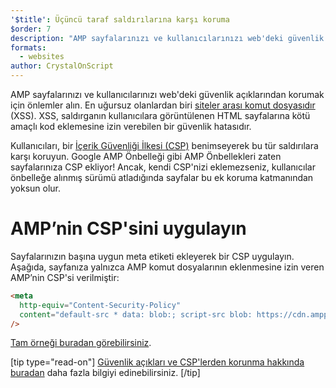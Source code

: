 ```yaml
---
'$title': Üçüncü taraf saldırılarına karşı koruma
$order: 7
description: "AMP sayfalarınızı ve kullanıcılarınızı web'deki güvenlik açıklarından korumak için önlemler alın"
formats:
  - websites
author: CrystalOnScript
---
```


AMP sayfalarınızı ve kullanıcılarınızı web'deki güvenlik açıklarından korumak için önlemler alın. En uğursuz olanlardan biri [siteler arası komut dosyasıdır](https://www.google.com/about/appsecurity/learning/xss/) (XSS). XSS, saldırganın kullanıcılara görüntülenen HTML sayfalarına kötü amaçlı kod eklemesine izin verebilen bir güvenlik hatasıdır.

Kullanıcıları, bir [İçerik Güvenliği İlkesi (CSP)](https://csp.withgoogle.com/docs/index.html) benimseyerek bu tür saldırılara karşı koruyun. Google AMP Önbelleği gibi AMP Önbellekleri zaten sayfalarınıza CSP ekliyor! Ancak, kendi CSP'nizi eklemezseniz, kullanıcılar önbelleğe alınmış sürümü atladığında sayfalar bu ek koruma katmanından yoksun olur.

# AMP’nin CSP'sini uygulayın

Sayfalarınızın başına uygun meta etiketi ekleyerek bir CSP uygulayın. Aşağıda, sayfanıza yalnızca AMP komut dosyalarının eklenmesine izin veren AMP’nin CSP'si verilmiştir:

```html
<meta
  http-equiv="Content-Security-Policy"
  content="default-src * data: blob:; script-src blob: https://cdn.ampproject.org/v0.js https://cdn.ampproject.org/v0/ https://cdn.ampproject.org/viewer/ https://cdn.ampproject.org/rtv/; object-src 'none'; style-src 'unsafe-inline' https://cdn.ampproject.org/rtv/ https://cdn.materialdesignicons.com https://cloud.typography.com https://fast.fonts.net https://fonts.googleapis.com https://maxcdn.bootstrapcdn.com https://p.typekit.net https://use.fontawesome.com https://use.typekit.net; report-uri https://csp-collector.appspot.com/csp/amp"
/>
```

[Tam örneği buradan görebilirsiniz](https://github.com/ampproject/amphtml/blob/main/examples/csp.amp.html).

[tip type="read-on"] [Güvenlik açıkları ve CSP'lerden korunma hakkında buradan](https://developer.mozilla.org/en-US/docs/Web/HTTP/CSP) daha fazla bilgiyi edinebilirsiniz. [/tip]
